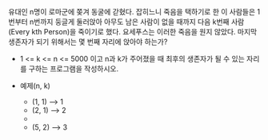 유대인 n명이 로마군에 쫒겨 동굴에 갇혔다. 잡히느니 죽음을 택하기로 한 이 사람들은 1번부터 n번까지 둥글게 둘러앉아 아무도 남은 사람이 없을 때까지 다음 k번째 사람(Every kth Person)을 죽이기로 했다. 요세푸스는 이러한 죽음을 원지 않았다. 마지막 생존자가 되기 위해서는 몇 번째 자리에 앉아야 하는가? 

* 1 <= k <= n <= 5000 이고 n과 k가 주어졌을 때 최후의 생존자가 될 수 있는 자리를 구하는 프로그램을 작성하시오.

* 예제(n, k)
	- (1, 1) --> 1
	- (2, 1) --> 2
	- 
	- (5, 2) --> 3 
	
